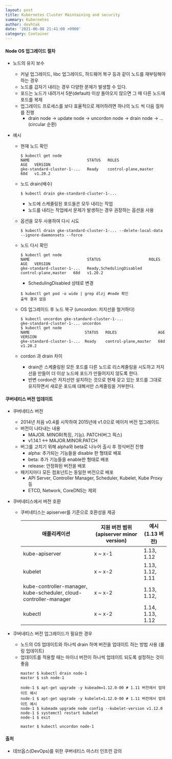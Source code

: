 ```yaml
---
layout: post
title: Kubernetes Cluster Maintaining and security
summary: Kubernetes
author: devhtak
date: '2021-06-08 21:41:00 +0900'
category: Container
---
```


#### Node OS 업그레이드 절차

- 노드의 유지 보수
  - 커널 업그레이드, libc 업그레이드, 하드웨어 복구 등과 같이 노드를 재부팅해야 하는 경우
  - 노드를 갑자기 내리는 경우 다양한 문제가 발생할 수 있다.
  - 포드는 노드가 내려가서 5분(default) 이상 돌아오지 않으면 그 때 다른 노드에 포드를 복제
  - 업그레이드 프로세스를 보다 효율적으로 제어하려면 하나의 노드 씩 다음 절차를 진행
    - drain node -> update node -> uncordon node -> drain node -> ...(circular 순환)
    
- 예시
  - 현재 노드 확인
    ```
    $ kubectl get node
    NAME                         STATUS   ROLES                  AGE   VERSION
    gke-standard-cluster-1-...   Ready    control-plane,master   68d   v1.20.2
    ```
  - 노드 drain(배수)
    ```
    $ kubectl drain gke-standard-cluster-1-...
    ```
    - 노드에 스케줄링된 포드들은 모두 내리는 작업
    - 노드를 내리는 작업에서 문제가 발생하는 경우 권장하는 옵션을 사용
  - 옵션을 모두 사용하여 다시 시도
    ```
    $ kubectl drain gke-standard-cluster-1-... --delete-local-data --ignore-daemonsets --force
    ```
  - 노드 다시 확인
    ```
    $ kubectl get node
    NAME                         STATUS                     ROLES                  AGE   VERSION
    gke-standard-cluster-1-...   Ready,SchedulingDisabled   control-plane,master   68d   v1.20.2
    ```
    - SchedulingDisabled 상태로 변경
    ```
    $ kubectl get pod -o wide | grep dlzj #node 확인
    출력 결과 없음
    ```
  - OS 업그레이드 후 노드 복구 (uncordon: 저지선을 철거하다)
    ```
    $ kubectl uncordon gke-standard-cluster-1-...
    gke-standard-cluster-1-... uncordon
    $ kubectl get node
    NAME                        STATUS   ROLES                  AGE   VERSION
    gke-standard-cluster-1-...  Ready    control-plane,master   68d   v1.20.2
    ```

  - cordon 과 drain 차이
    - drain은 스케줄링된 모든 포드를 다른 노드로 리스케줄링을 시도하고 저지선을 만들어 더 이상 노드에 포드가 만들어지지 않도록 한다.
    - 반변 cordon은 저지선만 설치하는 것으로 현재 갖고 있는 포드를 그대로 유지하면서 새로운 포드에 대해서만 스케줄링을 거부한다.

#### 쿠버네티스 버전 업데이트

- 쿠버네티스 버전
  - 2014년 처음 v0.4를 시작하여 2015년에 v1.0으로 메이저 버전 업그레이드
  - 버전이 나타내는 내용
    - MAJOR. MINOR(특징, 기능). PATCH(버그 픽스)
    - v1.14.1 <-> MAJOR.MINOR.PATCH
  - 버그를 고치기 위해 alpha와 beta로 나누어 출시 후 정식버전 진행
    - alpha: 추가되는 기능들을 disable 한 형태로 배포
    - beta: 추가 기능들을 enable한 형태로 배포
    - release: 안정화된 버전을 배포
  - 패키지마다 모든 컴포넌트는 동일한 버전으로 배포
    - API Server, Controller Manager, Scheduler, Kubelet, Kube Proxy 등
    - ETCD, Network, CoreDNS는 제외

- 쿠버네티스에서 버전 호환
  - 쿠버네티스는 apiserver를 기준으로 호환성을 제공
    
    |애플리케이션|지원 버전 범위(apiserver minor version)|예시(1.13 버전)|
    |---|---|---|
    |kube-apiserver|x ~ x-1|1.13, 1.12|
    |kubelet|x ~ x-2|1.13, 1.12, 1.11|
    |kube-controller-manager, kube-scheduler, cloud-controller-manager|x ~ x-2|1.13, 1.12,|
    |kubectl|x ~ x-2|1.14, 1.13, 1.12|

- 쿠버네티스 버전 업그레이드가 필요한 경우
  - 노드의 OS 업데이트와 하나씩 drain 하며 버전을 업데이트 하는 방법 사용 (롤링 업데이트)
  - 업데이트를 적용할 때는 마이너 버전이 하나씩 업데이트 되도록 설정하는 것이 좋음
    ```
    master $ kubectl drain node-1
    master $ ssh node-1
    
    node-1 $ apt-get upgrade -y kubeadm=1.12.0-00 # 1.11 버전에서 업데이트 예시
    node-1 $ apt-get upgrade -y kubelet=1.12.0-00 # 1.11 버전에서 업데이트 예시
    node-1 $ kubeadm upgrade node config --kubelet-version v1.12.0
    node-1 $ systemctl restart kubelet
    node-1 $ exit
    
    master $ kubectl uncordon node-1
    ```


#### 출처

- 데브옵스(DevOps)를 위한 쿠버네티스 마스터 인프런 강의
